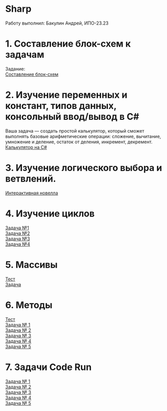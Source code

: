 # Sharp
Работу выполнил: Бакулин Андрей, ИПО-23.23
# 1. Составление блок-схем к задачам
Задание:  
[Составление блок-схем](схемы.docx)  
# 2. Изучение переменных и констант, типов данных, консольный ввод/вывод в С#
Ваша задача — создать простой калькулятор, который сможет выполнять базовые арифметические операции: сложение, вычитание, умножение и деление, остаток от деления, инкремент, декремент.  
[Калькулятор на С#](calc)
# 3. Изучение логического выбора и ветвлений.
[Интерактивная новелла](InteractiveNovell)
# 4. Изучение циклов
[Задача №1](cycl/cycl1)  
[Задача №2](cycl/cycl2)  
[Задача №3](cycl/cycl3)  
[Задача №4](cycl/cycl4)  
# 5. Массивы
[Тест](massiv/massiv.txt)  
[Задача](massiv/massiv) 
# 6. Методы
[Тест](metod/metod.txt)  
[Задача № 1](metod/metod1)  
[Задача № 2](metod/metod2)  
[Задача № 3](metod/metod3)  
[Задача № 4](metod/metod4)  
[Задача № 5](metod/metod5) 
# 7. Задачи Code Run
[Задача № 1](code_run/1)  
[Задача № 2](code_run/2)  
[Задача № 3](code_run/3)  
[Задача № 4](code_run/4)  
[Задача № 5](code_run/5)  

